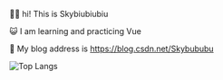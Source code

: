 👨‍💻 hi! This is Skybiubiubiu

😺 I am learning and practicing Vue

🌱 My blog address is https://blog.csdn.net/Skybububu

![Top Langs](https://github-readme-stats.vercel.app/api/top-langs/?username=Sky0258&layout=compact)
